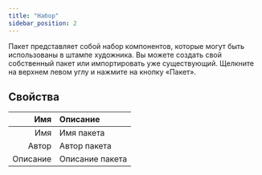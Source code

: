 ```yaml
---
title: "Набор"
sidebar_position: 2
---
```


Пакет представляет собой набор компонентов, которые могут быть использованы в штампе художника. Вы можете создать свой собственный пакет или импортировать уже существующий. Щелкните на верхнем левом углу и нажмите на кнопку «Пакет».

## Свойства

|      Имя | Описание        |
| --------:|:--------------- |
|      Имя | Имя пакета      |
|    Автор | Автор пакета    |
| Описание | Описание пакета |
